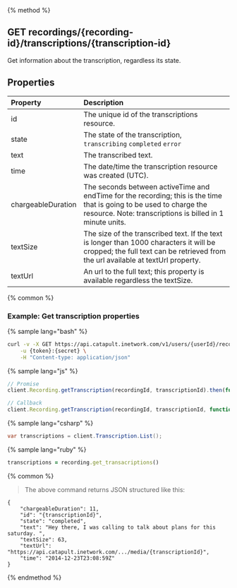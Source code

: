 {% method %}
## GET recordings/{recording-id}/transcriptions/{transcription-id}
Get information about the transcription, regardless its state.

## Properties
| Property           | Description                                                                                                                                                                       |
|:-------------------|:----------------------------------------------------------------------------------------------------------------------------------------------------------------------------------|
| id                 | The unique id of the transcriptions resource.                                                                                                                                     |
| state              | The state of the transcription, `transcribing` `completed` `error`                                                                                                                |
| text               | The transcribed text.                                                                                                                                                             |
| time               | The date/time the transcription resource was created (UTC).                                                                                                                       |
| chargeableDuration | The seconds between activeTime and endTime for the recording; this is the time that is going to be used to charge the resource. Note: transcriptions is billed in 1 minute units. |
| textSize           | The size of the transcribed text. If the text is longer than 1000 characters it will be cropped; the full text can be retrieved from the url available at textUrl property.       |
| textUrl            | An url to the full text; this property is available regardless the textSize.                                                                                                      |

{% common %}

### Example: Get transcription properties

{% sample lang="bash" %}
```bash
curl -v -X GET https://api.catapult.inetwork.com/v1/users/{userId}/recordings/{recording-id}/transcriptions/{transcription-id} \
	-u {token}:{secret} \
	-H "Content-type: application/json"
```

{% sample lang="js" %}

```js
// Promise
client.Recording.getTranscription(recordingId, transcriptionId).then(function(transcription){});

// Callback
client.Recording.getTranscription(recordingId, transcriptionId, function(err, transcription){});
```

{% sample lang="csharp" %}
```csharp
var transcriptions = client.Transcription.List();
```

{% sample lang="ruby" %}
```ruby
transcriptions = recording.get_transacriptions()
```

{% common %}

> The above command returns JSON structured like this:

```
{
    "chargeableDuration": 11,
    "id": "{transcriptionId}",
    "state": "completed",
    "text": "Hey there, I was calling to talk about plans for this saturday. ",
    "textSize": 63,
    "textUrl": "https://api.catapult.inetwork.com/.../media/{transcriptionId}",
    "time": "2014-12-23T23:08:59Z"
}
```
{% endmethod %}
